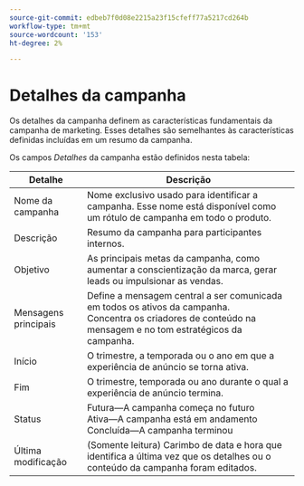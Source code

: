 ```yaml
---
source-git-commit: edbeb7f0d08e2215a23f15cfeff77a5217cd264b
workflow-type: tm+mt
source-wordcount: '153'
ht-degree: 2%

---
```

# Detalhes da campanha

Os detalhes da campanha definem as características fundamentais da campanha de marketing. Esses detalhes são semelhantes às características definidas incluídas em um resumo da campanha.

Os campos _Detalhes_ da campanha estão definidos nesta tabela:

| Detalhe | Descrição |
|------------|-------------|
| Nome da campanha | Nome exclusivo usado para identificar a campanha. Esse nome está disponível como um rótulo de campanha em todo o produto. |
| Descrição | Resumo da campanha para participantes internos. |
| Objetivo | As principais metas da campanha, como aumentar a conscientização da marca, gerar leads ou impulsionar as vendas. |
| Mensagens principais | Define a mensagem central a ser comunicada em todos os ativos da campanha.<br>Concentra os criadores de conteúdo na mensagem e no tom estratégicos da campanha. |
| Início | O trimestre, a temporada ou o ano em que a experiência de anúncio se torna ativa. |
| Fim | O trimestre, temporada ou ano durante o qual a experiência de anúncio termina. |
| Status | Futura—A campanha começa no futuro<br>Ativa—A campanha está em andamento<br>Concluída—A campanha terminou |
| Última modificação | (Somente leitura) Carimbo de data e hora que identifica a última vez que os detalhes ou o conteúdo da campanha foram editados. |

